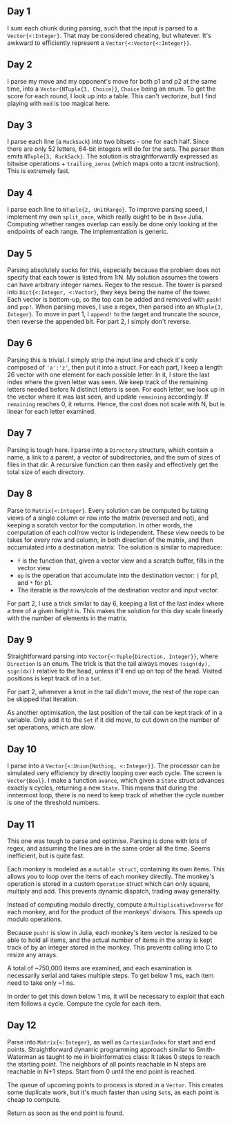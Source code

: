 ## Day 1
I sum each chunk during parsing, such that the input is parsed to a `Vector{<:Integer}`.
That may be considered cheating, but whatever.
It's awkward to efficiently represent a `Vector{<:Vector{<:Integer}}`.

## Day 2
I parse my move and my opponent's move for both p1 and p2 at the same time, into a `Vector{NTuple{3, Choice}}`, `Choice` being an enum.
To get the score for each round, I look up into a table. This can't vectorize, but I find playing with `mod` is too magical here.

## Day 3
I parse each line (a `RuckSack`) into two bitsets - one for each half. Since there are only 52 letters, 64-bit integers will do for the sets.
The parser then emits `NTuple{3, RuckSack}`.
The solution is straightforwardly expressed as bitwise operations + `trailing_zeros` (which maps onto a tzcnt instruction). This is extremely fast.

## Day 4
I parse each line to `NTuple{2, UnitRange}`. To improve parsing speed, I implement my own `split_once`, which really ought to be in `Base` Julia.
Computing whether ranges overlap can easily be done only looking at the endpoints of each range. The implementation is generic.

## Day 5
Parsing absolutely sucks for this, especially because the problem does not specify that each tower is listed from 1:N. My solution assumes the towers can have arbitrary integer names.
Regex to the rescue. The tower is parsed into `Dict{<:Integer, <:Vector}`, they keys being the name of the tower. Each vector is bottom-up, so the top can be added and removed with `push!` and `pop!`.
When parsing moves, I use a regex, then parsed into an `NTuple{3, Integer}`.
To move in part 1, I `append!` to the target and truncate the source, then reverse the appended bit. For part 2, I simply don't reverse. 

## Day 6
Parsing this is trivial. I simply strip the input line and check it's only composed of `'a':'z'`, then put it into a struct.
For each part, I keep a length 26 vector with one element for each possible letter. In it, I store the last index where the given letter was seen. We keep track of the remaining letters needed before N distinct letters is seen. For each letter, we look up in the vector where it was last seen, and update `remaining` accordingly. If `remaining` reaches 0, it returns. Hence, the cost does not scale with N, but is linear for each letter examined.

## Day 7
Parsing is tough here. I parse into a `Directory` structure, which contain a name, a link to a parent, a vector of subdirectories, and the sum of sizes of files in that dir.
A recursive function can then easily and effectively get the total size of each directory.

## Day 8
Parse to `Matrix{<:Integer}`. Every solution can be computed by taking views of a single column or row into the matrix (reversed and not), and keeping a scratch vector for the computation. In other words, the computation of each col/row vector is independent. These view needs to be takes for every row and column, in both direction of the matrix, and then accumulated into a destination matrix.
The solution is similar to mapreduce:
* `f` is the function that, given a vector view and a scratch buffer, fills in the vector view
* `op` is the operation that accumulate into the destination vector: `|` for p1, and `*` for p1.
* The iterable is the rows/cols of the destination vector and input vector.

For part 2, I use a trick similar to day 6, keeping a list of the last index where a tree of a given height is. This makes the solution for this day scale linearly with the number of elements in the matrix.

## Day 9
Straightforward parsing into `Vector{<:Tuple{Direction, Integer}}`, where `Direction` is an enum. The trick is that the tail always moves `(sign(dy), sign(dx))` relative to the head, unless it'll end up on top of the head.
Visited positions is kept track of in a `Set`.

For part 2, whenever a knot in the tail didn't move, the rest of the rope can be skipped that iteration.

As another optimisation, the last position of the tail can be kept track of in a variable. Only add it to the `Set` if it did move, to cut down on the number of set operations, which are slow.

## Day 10
I parse into a `Vector{<:Union{Nothing, <:Integer}}`. The processor can be simulated very efficiency by directly looping over each cycle.
The screen is `Vector{Bool}`.
I make a function `avance`, which given a `State` struct advances exactly `N` cycles, returning a new `State`. This means that during the inntermost loop, there is no need to keep track of whether the cycle number is one of the threshold numbers.

## Day 11
This one was tough to parse and optimise.
Parsing is done with lots of regex, and assuming the lines are in the same order all the time. Seems inefficient, but is quite fast.

Each monkey is modeled as a `mutable struct`, containing its own items. This allows you to loop over the items of each monkey directly. The monkey's operation is stored in a custom `Operation` struct which can only square, multiply and add. This prevents dynamic dispatch, trading away generality.

Instead of computing modulo directly, compute a `MultiplicativeInverse` for each monkey, and for the product of the monkeys' divisors. This speeds up modulo operations.

Because `push!` is slow in Julia, each monkey's item vector is resized to be able to hold all items, and the actual number of items in the array is kept track of by an integer stored in the monkey. This prevents calling into C to resize any arrays.

A total of ~750,000 items are examined, and each examination is necessarily serial and takes multiple steps. To get below 1 ms, each item need to take only ~1 ns.

In order to get this down below 1 ms, it will be necessary to exploit that each item follows a cycle. Compute the cycle for each item.

## Day 12
Parse into `Matrix{<:Integer}`, as well as `CartesianIndex` for start and end points. Straightforward dynamic programming approach similar to Smith-Waterman as taught to me in bioinformatics class: It takes 0 steps to reach the starting point. The neighbors of all points reachable in N steps are reachable in N+1 steps. Start from 0 until the end point is reached.

The queue of upcoming points to process is stored in a `Vector`. This creates some duplicate work, but it's much faster than using `Set`s, as each point is cheap to compute.

Return as soon as the end point is found.

